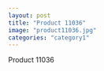 ```yaml
---
layout: post
title: "Product 11036"
image: "product11036.jpg"
categories: "category1"
---
```

Product 11036
